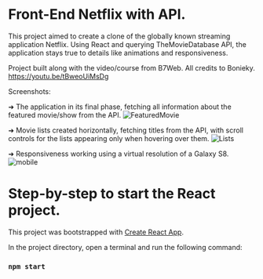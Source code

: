 # Front-End Netflix with API. 
This project aimed to create a clone of the globally known streaming application Netflix. Using React and querying TheMovieDatabase API, the application stays true to details like animations and responsiveness.

Project built along with the video/course from B7Web. All credits to Bonieky. https://youtu.be/tBweoUiMsDg

Screenshots:

➜ The application in its final phase, fetching all information about the featured movie/show from the API.
![FeaturedMovie](https://user-images.githubusercontent.com/36114140/156033348-96e14360-7a6e-47fe-8b8a-e735851f1c20.png)

➜ Movie lists created horizontally, fetching titles from the API, with scroll controls for the lists appearing only when hovering over them.
![Lists](https://user-images.githubusercontent.com/36114140/156033392-8b0945a1-7c69-4abc-b93d-94cb3b1ff0bb.png)

➜ Responsiveness working using a virtual resolution of a Galaxy S8.
![mobile](https://user-images.githubusercontent.com/36114140/156033402-95195b45-8f5e-40f3-9eff-7a34b9a57618.png)


# Step-by-step to start the React project.

This project was bootstrapped with [Create React App](https://github.com/facebook/create-react-app).

In the project directory, open a terminal and run the following command:

### `npm start`


